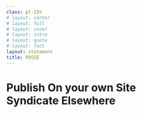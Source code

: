 ```yaml
---
class: pl-15%
# layout: center
# layout: full
# layout: cover
# layout: intro
# layout: quote
# layout: fact
layout: statement
title: POSSE
---
```


<h1><strong class="color:accent">P</strong>ublish <strong class="color:accent">O</strong>n your own <strong class="color:accent">S</strong>ite<br><strong class="color:accent">S</strong>yndicate <strong class="color:accent">E</strong>lsewhere</h1>

<!--
https://personalsit.es/
https://youtu.be/X3SrZuH00GQ?si=VrhSjngUJshKC9-k&t=742

PESOS

Qui Zach spiega come ha esportato i tweets e li ha importati nel suo sito
https://youtu.be/X3SrZuH00GQ?si=pZH1UM17OCPEPJ72&t=897

https://web0.small-web.org/

https://quitsocialmedia.club/

Post (on) Own Site Syndicate Elsewhere, it’s not a protocol or even a piece of software, but rather a philosophy. Rather than publishing a post onto someone else’s servers on Twitter or Mastodon or Bluesky or Threads or whichever microblogging service will inevitably come along next, the posts are published locally to a service you control.
-->
